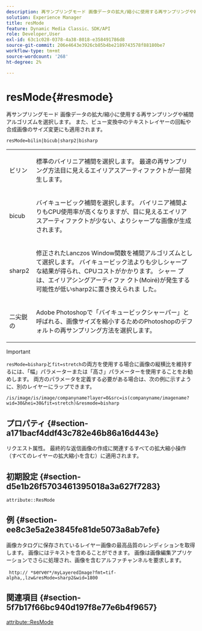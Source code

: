 ```yaml
---
description: 再サンプリングモード 画像データの拡大/縮小に使用する再サンプリングや補間アルゴリズムを選択します。 また、ビュー変換中のテキストレイヤーの回転や合成画像のサイズ変更にも適用されます。
solution: Experience Manager
title: resMode
feature: Dynamic Media Classic、SDK/API
role: Developer,User
exl-id: 63c1c028-0378-4a38-8018-e358491786d8
source-git-commit: 206e4643e3926cb85b4be2189743578f88180be7
workflow-type: tm+mt
source-wordcount: '268'
ht-degree: 2%

---
```


# resMode{#resmode}

再サンプリングモード 画像データの拡大/縮小に使用する再サンプリングや補間アルゴリズムを選択します。 また、ビュー変換中のテキストレイヤーの回転や合成画像のサイズ変更にも適用されます。

`resMode=bilin|bicub|sharp2|bisharp`

<table id="table_FD658AC521E24EB9ADBB87F98549BC3B"> 
 <tbody> 
  <tr> 
   <td colname="col1"> <p> <span class="codeph"> ビリン  </span> </p> </td> 
   <td colname="col2"> <p>標準のバイリニア補間を選択します。 最速の再サンプリング方法目に見えるエイリアスアーティファクトが一部発生します。 </p> </td> 
  </tr> 
  <tr> 
   <td colname="col1"> <p> <span class="codeph"> bicub  </span> </p> </td> 
   <td colname="col2"> <p>バイキュービック補間を選択します。 バイリニア補間よりもCPU使用率が高くなりますが、目に見えるエイリアスアーティファクトが少ない、よりシャープな画像が生成されます。 </p> </td> 
  </tr> 
  <tr> 
   <td colname="col1"> <p> <span class="codeph"> sharp2  </span> </p> </td> 
   <td colname="col2"> <p>修正されたLanczos Window関数を補間アルゴリズムとして選択します。 バイキュービック法よりも少しシャープな結果が得られ、CPUコストがかかります。 <span class="codeph"> シャー </span> プは、エイリアシングアーティファ <span class="codeph"> クト(Moiré)が発生する可能性が低いsharp2に置き換えられま </span>した。 </p> </td> 
  </tr> 
  <tr> 
   <td colname="col1"> <p> <span class="codeph"> 二尖鋭の  </span> </p> </td> 
   <td colname="col2"> <p>Adobe Photoshopで「バイキュービックシャーパー」と呼ばれる、画像サイズを縮小するためのPhotoshopのデフォルトの再サンプリング方法を選択します。 </p> </td> 
  </tr> 
 </tbody> 
</table>

>[!IMPORTANT]
>
>`resMode=bisharp`と`fit=stretch`の両方を使用する場合に画像の縦横比を維持するには、「幅」パラメーターまたは「高さ」パラメーターを使用することをお勧めします。 両方のパラメータを定義する必要がある場合は、次の例に示すように、別のレイヤーにラップできます。
>
>`/is/image/is/image/companyname?layer=0&src=is(companyname/imagename?wid=30&hei=30&fit=stretch)&resmode=bisharp`

## プロパティ {#section-a171bacf4ddf43c782e46b86a16d443e}

リクエスト属性。 最終的な返信画像の作成に関連するすべての拡大縮小操作（すべてのレイヤーの拡大縮小を含む）に適用されます。

## 初期設定 {#section-d5e1b26f5703461395018a3a627f7283}

`attribute::ResMode`

## 例 {#section-ee8c3e5a2e3845fe81de5073a8ab7efe}

画像カタログに保存されているレイヤー画像の最高品質のレンディションを取得します。 画像にはテキストを含めることができます。 画像は画像編集アプリケーションでさらに処理され、画像を含むアルファチャンネルを要求します。

` http:// *`server`*/myLayeredImage?fmt=tif-alpha,,lzw&resMode=sharp2&wid=1800`

## 関連項目 {#section-5f7b17f66bc940d197f8e77e6b4f9657}

[attribute::ResMode](../../../../../is-api/image-catalog/image-serving-api-ref/c-image-catalog-reference/c-attributes-reference/r-is-cat-resmode.md#reference-609095ef568743a086f28d87c54dafa2)
